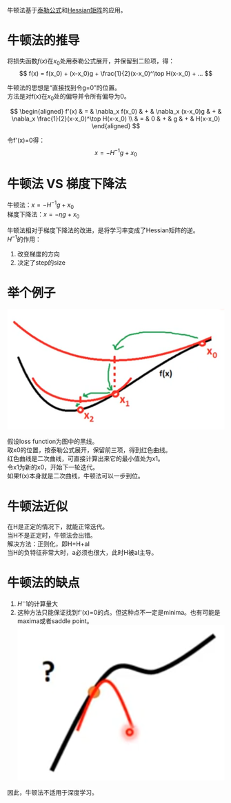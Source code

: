 牛顿法基于[泰勒公式](https://windmissing.github.io/mathematics_basic_for_ML/Mathematics/Formula/taylor.html)和[Hessian矩阵](https://windmissing.github.io/mathematics_basic_for_ML/LinearAlgebra/special_matrix.html)的应用。  

# 牛顿法的推导  

将损失函数$f(x)$在$x_0$处用泰勒公式展开，并保留到二阶项，得：  
$$
f(x) = f(x_0) + (x-x_0)g + \frac{1}{2}(x-x_0)^\top H(x-x_0) + ...
$$

牛顿法的思想是“直接找到令g=0”的位置。  
方法是对f(x)在$x_0$处的偏导并令所有偏导为0。  

$$
\begin{aligned}
f'(x) & = & \nabla_x f(x_0) & + & \nabla_x (x-x_0)g & + & \nabla_x \frac{1}{2}(x-x_0)^\top H(x-x_0)    \\
& = & 0 & + & g & + & H(x-x_0) 
\end{aligned}
$$

令f'(x)=0得：  
$$
x = -H^{-1}g + x_0
$$

# 牛顿法 VS 梯度下降法  

牛顿法：$x = -H^{-1}g + x_0$  
梯度下降法：$x =  -\eta g + x_0$

牛顿法相对于梯度下降法的改进，是将学习率变成了Hessian矩阵的逆。  
$H^{-1}$的作用：  
1. 改变梯度的方向  
2. 决定了step的size

# 举个例子

![](/assets/images/3.png)

假设loss function为图中的黑线。  
取x0的位置，按泰勒公式展开，保留前三项，得到红色曲线。  
红色曲线是二次曲线，可直接计算出来它的最小值处为x1。  
令x1为新的x0，开始下一轮迭代。  
如果f(x)本身就是二次曲线，牛顿法可以一步到位。  

# 牛顿法近似  

在H是正定的情况下，就能正常迭代。   
当H不是正定时，牛顿法会出错。  
解决方法：正则化，即H=H+aI    
当H的负特征非常大时，a必须也很大，此时H被aI主导。  

# 牛顿法的缺点

1. $H^-1$的计算量大  
2. 这种方法只能保证找到f'(x)=0的点。但这种点不一定是minima。也有可能是maxima或者saddle point。  
![](/assets/images/4.png)  

因此，牛顿法不适用于深度学习。  